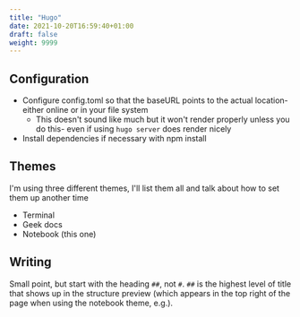 ```yaml
---
title: "Hugo"
date: 2021-10-20T16:59:40+01:00
draft: false
weight: 9999
---
```


## Configuration

* Configure config.toml so that the baseURL points to the actual location- either online or in your file system
    * This doesn't sound like much but it won't render properly unless you do this- even if using `hugo server` does render nicely
* Install dependencies if necessary with npm install

## Themes

I'm using three different themes, I'll list them all and talk about how to set them up another time

* Terminal
* Geek docs
* Notebook (this one)

## Writing

Small point, but start with the heading `##`, not `#`. `##` is the highest level of title that shows up in the structure preview (which appears in the top right of the page when using the notebook theme, e.g.).